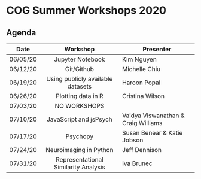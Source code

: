 # COG Summer Workshops 2020

## Agenda
| Date        | Workshop                               | Presenter  |
| ----------- |:--------------------------------------:| -----------|
| 06/05/20    | Jupyter Notebook                       | Kim Nguyen |
| 06/12/20    | Git/Github                             | Michelle Chiu |
| 06/19/20    | Using publicly available datasets      | Haroon Popal |
| 06/26/20    | Plotting data in R                     | Cristina Wilson |
| 07/03/20    | NO WORKSHOPS                           |
| 07/10/20    | JavaScript and jsPsych                 | Vaidya Viswanathan & Craig Williams |
| 07/17/20    | Psychopy                               | Susan Benear & Katie Jobson |
| 07/24/20    | Neuroimaging in Python                 | Jeff Dennison |
| 07/31/20    | Representational Similarity Analysis   | Iva Brunec |
